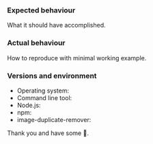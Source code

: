 ### Expected behaviour

What it should have accomplished.

### Actual behaviour

How to reproduce with minimal working example.

### Versions and environment

 * Operating system:
 * Command line tool:
 * Node.js:
 * npm:
 * image-duplicate-remover:

Thank you and have some :beers:.
